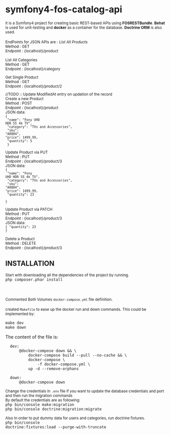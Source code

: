 # symfony4-fos-catalog-api

<small>It is a Symfony4 project for creating basic REST-based APIs using <b>FOSRESTBundle</b>. <b>Behat</b> is used for unit-testing and <b>docker</b> as a container for the database. <b>Doctrine ORM</b> is also used.</small>

<small>EndPoints for JSON APIs are :</small>
<small>
<i>List All Products </i><br/>
Method : GET <br/>
Endpoint : {localhost}/product

List All Categories <br/>
Method : GET <br/>
Endpoint : {localhost}/category

Get Single Product<br/>
 Method : GET <br/>
 Endpoint : {localhost}/product/2

//TODO :: Update ModifiedAt entry on updation of the record<br/>
Create a new Product<br/>
Method : POST<br/>
Endpoint : {localhost}/product<br/>
JSON data:<br/>
<code>{<br/>
"name": "Fony UHD HDR 55 4k TV",<br/>
"category": "TVs and Accessories",<br/>
"sku": "A0004", <br/>"price": 1499.99,<br/>
"quantity": 5<br/>
}</code>

Update Product via PUT<br/>
Method : PUT<br/>
Endpoint : {localhost}/product/3<br/>
JSON data:<br/>
<code>{<br/>
"name": "Fony UHD HDR 55 4k TV",<br/>
"category": "TVs and Accessories",<br/>
"sku": "A0004", <br/>"price": 1499.99,<br/>
"quantity": 23<br/>
}</code><br/>

Update Product via PATCH<br/>
Method : PUT<br/>
Endpoint : {localhost}/product/3<br/>
JSON data:<br/>
<code>{
"quantity": 23
}</code>

Delete a Product<br/>
Method : DELETE<br/>
Endpoint : {localhost}/product/3<br/>
</small>

<h2><b>INSTALLATION</b></h2>
<small>Start with downloading all the dependencies of the project by running.</small><br/>
<code>php composer.phar install
</code><br/><br/>

<small>Commented Both Volumes <code>docker-compose.yml</code> file definition.</small></br><br/>
<small>created <code>Makefile</code> to ease up the docker run and down commands. This could be implemented by:</small><br/>

<code>make dev</code><br/>
<code>make down</code><br/>

<p>The content of the file is:</p>

      dev:
          @docker-compose down && \
              docker-compose build --pull --no-cache && \
              docker-compose \
                  -f docker-compose.yml \
              up -d --remove-orphans
      
      down:
          @docker-compose down
          

 


<small>Change the credentials in <code>.env</code> file if you want to update the database credentials and port and then run the migration commands</small><br/>
<small>By default the credentials are as following:</small><br/>
<code>php bin/console make:migration</code><br/>
<code>php bin/console doctrine:migration:migrate</code>

<small>Also In order to put dummy data for users and categories, run doctrine fixtures.</small><br/>
<code>php bin/console doctrine:fixtures:load  --purge-with-truncate</code><br/>

